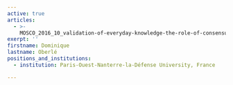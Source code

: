 ```yaml
---
active: true
articles:
  - >-
    MOSCO_2016_10_validation-of-everyday-knowledge-the-role-of-consensus-and-perceived-heterogeneity
exerpt: ''
firstname: Dominique
lastname: Oberlé
positions_and_institutions:
  - institution: Paris-Ouest-Nanterre-la-Défense University, France

---
```

